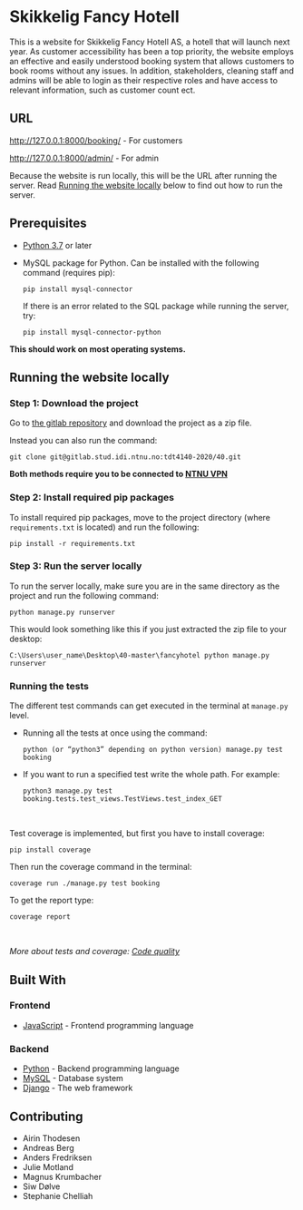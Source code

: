 # Skikkelig Fancy Hotell

This is a website for Skikkelig Fancy Hotell AS, a hotell that will launch next year. As customer accessibility has been a top priority, the website employs an effective and easily understood booking system that allows customers to book rooms without any issues. In addition, stakeholders, cleaning staff and admins will be able to login as their respective roles and have access to relevant information, such as customer count ect.

## URL

http://127.0.0.1:8000/booking/ - For customers

http://127.0.0.1:8000/admin/ - For admin

Because the website is run locally, this will be the URL after running the server. Read [Running the website locally](#running-the-website-locally) below to find out how to run the server.
## Prerequisites

* [Python 3.7](https://www.python.org/downloads/release/python-382/) or later
* MySQL package for Python. Can be installed with the following command (requires pip):

    ```
    pip install mysql-connector
    ```
    If there is an error related to the SQL package while running the server, try:
    ```
    pip install mysql-connector-python
    ```
**This should work on most operating systems.**

## Running the website locally
### Step 1: Download the project

Go to [the gitlab repository](https://gitlab.stud.iie.ntnu.no/tdt4140-2020/40) and download the project as a zip file.

Instead you can also run the command:
```
git clone git@gitlab.stud.idi.ntnu.no:tdt4140-2020/40.git
```


**Both methods require you to be connected to [NTNU VPN](https://innsida.ntnu.no/wiki/-/wiki/English/Install+vpn)**

### Step 2: Install required pip packages
To install required pip packages, move to the project directory (where `requirements.txt` is located) and run the following:
```
pip install -r requirements.txt
```

### Step 3: Run the server locally
To run the server locally, make sure you are in the same directory as the project and run the following command:

```
python manage.py runserver
```

This would look something like this if you just extracted the zip file to your desktop:
```
C:\Users\user_name\Desktop\40-master\fancyhotel python manage.py runserver
```

### Running the tests
The different test commands can get executed in the terminal at `manage.py` level.

* Running all the tests at once using the command: 
    ``` 
    python (or “python3” depending on python version) manage.py test booking 
    ``` 

* If you want to run a specified test write the whole path. For example: 
    ```
    python3 manage.py test booking.tests.test_views.TestViews.test_index_GET  
    ```
&nbsp; 

 Test coverage is implemented, but first you have to install coverage: 
```
pip install coverage
```

Then run the coverage command in the terminal: 
```
coverage run ./manage.py test booking
```

To get the report type: 
```
coverage report
```
&nbsp; 

*More about tests and coverage: [Code quality](https://gitlab.stud.idi.ntnu.no/tdt4140-2020/40/-/wikis/Code-quality)*


## Built With

### Frontend

* [JavaScript](https://www.javascript.com/) - Frontend programming language

### Backend
* [Python](https://www.python.org/) - Backend programming language
* [MySQL](https://www.mysql.com/) - Database system
* [Django](https://www.djangoproject.com/) - The web framework



## Contributing

- Airin Thodesen
- Andreas Berg
- Anders Fredriksen
- Julie Motland
- Magnus Krumbacher
- Siw Dølve
- Stephanie Chelliah





